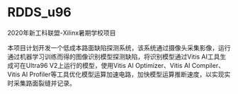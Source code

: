 # RDDS_u96
2020年新工科联盟-Xilinx暑期学校项目

本项目计划开发一个低成本路面缺陷探测系统，该系统通过摄像头采集影像，运行通过机器学习训练而得的图像识别模型探测缺陷，将识别模型通过Vitis AI工具生成可在Ultra96 V2上运行的模型，使用Vitis AI Optimizer、Vitis AI Compiler、Vitis AI Profiler等工具优化模型运算加速电路，加快模型运算推断速度，以实现实时采集路面裂缝并记录。

